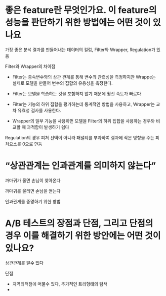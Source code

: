 # 좋은 feature란 무엇인가요. 이 feature의 성능을 판단하기 위한 방법에는 어떤 것이 있나요

가장 좋은 분석 결과를 만들어내는 데이터의 컬럼, Filter와 Wrapper, Regulation가 있음

Filter와 Wrapper의 차이점
- Filter는 종속변수와의 상관 관계를 통해 변수의 관련성을 측정하지만 Wrappe는 실제로 모델을 만들어 변수의 집합의 유용성을 측정한다.

- Filter는 모델을 학습하는 것을 포함하지 않기 때문에 훨신 속도가 빠르다

- Filter는 기능의 하위 집합을 평가하는데 통계적인 방법을 사용하고, Wrapper는 교차 유효성 검사를 사용한다. 

- Wrapper의 일부 기능을 사용하면 모델을 Filter의 하위 집합을 사용하는 경우와 비교할 때 과적합이 발생하기 쉽다 

Regulation의 경우 피처 선택이 아니라 패널티를 부과하여 결과에 작은 영향을 주는 피처요소를 0으로 만듬

# “상관관계는 인과관계를 의미하지 않는다”

까마귀가 울면 손님이 찾아온다

까마귀를 울리면 손님을 얻는다

인과관계를 증명하기 위한 방법

# A/B 테스트의 장점과 단점, 그리고 단점의 경우 이를 해결하기 위한 방안에는 어떤 것이 있나요?

상관관계를 알수 있다

단점
- 지역최적점에 머물수 있다, 추가적인 트리형태의 탐색
- 
